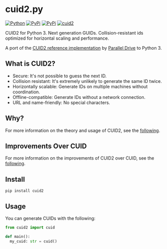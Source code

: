 # cuid2.py

[![Python](https://img.shields.io/badge/python-3.6.1-blue.svg)](https://img.shields.io/badge/python-3.6.1-blue.svg)
[![PyPi](https://img.shields.io/pypi/v/cuid2.svg)](https://pypi.python.org/pypi/cuid2)
[![PyPi](https://img.shields.io/pypi/dm/cuid2.svg)](https://pypi.python.org/pypi/cuid2)
[![cuid2](https://snyk.io/advisor/python/cuid2/badge.svg)](https://snyk.io/advisor/python/cuid2)

CUID2 for Python 3. Next generation GUIDs. Collision-resistant ids optimized for horizontal scaling and performance.

A port of the [CUID2 reference implementation](https://github.com/paralleldrive/cuid2) by [Parallel Drive](https://github.com/paralleldrive) to Python 3.


## What is CUID2?

* Secure: It's not possible to guess the next ID.
* Collision resistant: It's extremely unlikely to generate the same ID twice.
* Horizontally scalable: Generate IDs on multiple machines without coordination.
* Offline-compatible: Generate IDs without a network connection.
* URL and name-friendly: No special characters.

## Why?

For more information on the theory and usage of CUID2, see the [following](https://github.com/paralleldrive/cuid2#why).

## Improvements Over CUID

For more information on the improvements of CUID2 over CUID, see the [following](https://github.com/paralleldrive/cuid2#improvements-over-cuid).


## Install
```
pip install cuid2
```

## Usage
You can generate CUIDs with the following:
```python
from cuid2 import cuid

def main():
  my_cuid: str = cuid()
```

